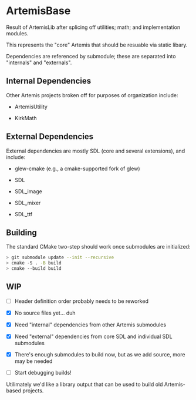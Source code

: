 # ArtemisBase

Result of ArtemisLib after splicing off utilities; math; and implementation modules.

This represents the "core" Artemis that should be resuable via static libary.

Dependencies are referenced by submodule; these are separated into "internals" and "externals".

## Internal Dependencies

Other Artemis projects broken off for purposes of organization include:

* ArtemisUtility

* KirkMath

## External Dependencies

External dependencies are mostly SDL (core and several extensions), and include:

* glew-cmake (e.g., a cmake-supported fork of glew)

* SDL

* SDL_image

* SDL_mixer

* SDL_ttf

## Building

The standard CMake two-step should work once submodules are initialized:

```sh
> git submodule update --init --recursive
> cmake -S . -B build
> cmake --build build
```

## WIP

- [ ] Header definition order probably needs to be reworked

- [x] No source files yet... duh

- [x] Need "internal" dependencies from other Artemis submodules

- [x] Need "external" dependencies from core SDL and individual SDL submodules

- [x] There's enough submodules to build now, but as we add source, more may be needed

- [ ] Start debugging builds!

Utilimately we'd like a library output that can be used to build old Artemis-based projects.

